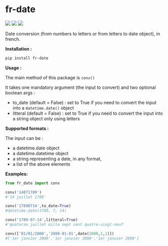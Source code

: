 # fr-date
[![](https://img.shields.io/pypi/v/fr-date)](https://pypi.org/project/fr-date/)
[![](https://img.shields.io/pypi/dm/fr-date)](https://pypi.org/project/fr-date/)
[![](https://img.shields.io/github/languages/top/ThbtSprt/fr-date)](https://github.com/ThbtSprt/fr-date)

Date conversion (from numbers to letters or from letters to date object), in french.

**Installation :**
```bash
pip install fr-date
```

**Usage :**

The main method of this package is `conv()`

It takes one mandatory argument (the input to convert) and two optional boolean args :
- to_date (default = False) : set to True if you need to convert the input into a `datetime.date()` object
- litteral (default = False) : set to True if you need to convert the input into a string object only using letters

**Supported formats :**

The input can be :
- a datetime.date object
- a datetime.datetime object
- a string representing a date, in any format,
- a list of the above elements

**Examples:**

```python
from fr_date import conv

conv('14071789')
#'14 juillet 1789'

conv('17890714',to_date=True)
#datetime.date(1789, 7, 14)

conv('1789-07-14',litteral=True)
#'quatorze juillet mille sept cent quatre-vingt-neuf'

conv(['01/01/2000','2000-01-01',date(2000,1,1)])
#['1er janvier 2000','1er janvier 2000','1er janvier 2000']
```
